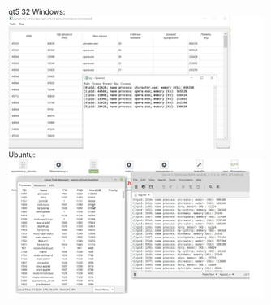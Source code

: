 qt5 32
Windows:
<br>
<img src="appmemory_win.jpg" />
<br>
Ubuntu:
<br>
<img src="appmemory_ubuntu.jpg" />
